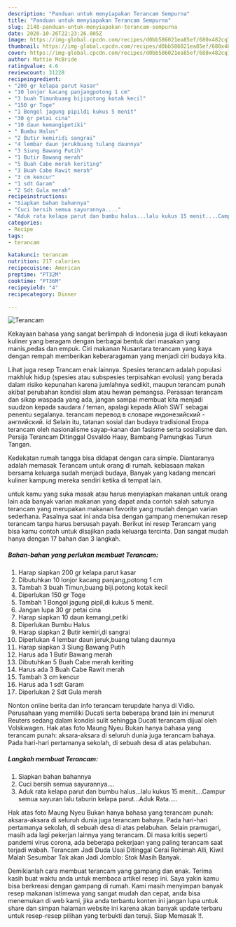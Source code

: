 ```yaml
---
description: "Panduan untuk menyiapakan Terancam Sempurna"
title: "Panduan untuk menyiapakan Terancam Sempurna"
slug: 2148-panduan-untuk-menyiapakan-terancam-sempurna
date: 2020-10-26T22:23:26.805Z
image: https://img-global.cpcdn.com/recipes/d0bb586021ea85ef/680x482cq70/terancam-foto-resep-utama.jpg
thumbnail: https://img-global.cpcdn.com/recipes/d0bb586021ea85ef/680x482cq70/terancam-foto-resep-utama.jpg
cover: https://img-global.cpcdn.com/recipes/d0bb586021ea85ef/680x482cq70/terancam-foto-resep-utama.jpg
author: Mattie McBride
ratingvalue: 4.6
reviewcount: 31228
recipeingredient:
- "200 gr kelapa parut kasar"
- "10 lonjor kacang panjangpotong 1 cm"
- "3 buah Timunbuang bijipotong kotak kecil"
- "150 gr Toge"
- "1 Bongol jagung pipildi kukus 5 menit"
- "30 gr petai cina"
- "10 daun kemangipetiki"
- " Bumbu Halus"
- "2 Butir kemiridi sangrai"
- "4 lembar daun jerukbuang tulang daunnya"
- "3 Siung Bawang Putih"
- "1 Butir Bawang merah"
- "5 Buah Cabe merah keriting"
- "3 Buah Cabe Rawit merah"
- "3 cm kencur"
- "1 sdt Garam"
- "2 Sdt Gula merah"
recipeinstructions:
- "Siapkan bahan bahannya"
- "Cuci bersih semua sayurannya...."
- "Aduk rata kelapa parut dan bumbu halus...lalu kukus 15 menit....Campur semua sayuran lalu taburin kelapa parut...Aduk Rata....."
categories:
- Recipe
tags:
- terancam

katakunci: terancam 
nutrition: 217 calories
recipecuisine: American
preptime: "PT32M"
cooktime: "PT36M"
recipeyield: "4"
recipecategory: Dinner

---
```



![Terancam](https://img-global.cpcdn.com/recipes/d0bb586021ea85ef/680x482cq70/terancam-foto-resep-utama.jpg)

Kekayaan bahasa yang sangat berlimpah di Indonesia juga di ikuti kekayaan kuliner yang beragam dengan berbagai bentuk dari masakan yang manis,pedas dan empuk. Ciri makanan Nusantara terancam yang kaya dengan rempah memberikan keberaragaman yang menjadi ciri budaya kita.


Lihat juga resep Trancam enak lainnya. Spesies terancam adalah populasi makhluk hidup (spesies atau subspesies terpisahkan evolusi) yang berada dalam risiko kepunahan karena jumlahnya sedikit, maupun terancam punah akibat perubahan kondisi alam atau hewan pemangsa. Perasaan terancam dan sikap waspada yang ada, jangan sampai membuat kita menjadi suudzon kepada saudara / teman, apalagi kepada Alloh SWT sebagai penentu segalanya. terancam перевод в словаре индонезийский - английский. id Selain itu, tatanan sosial dan budaya tradisional Eropa terancam oleh nasionalisme sayap-kanan dan fasisme serta sosialisme dan. Persija Terancam Ditinggal Osvaldo Haay, Bambang Pamungkas Turun Tangan.

Kedekatan rumah tangga bisa didapat dengan cara simple. Diantaranya adalah memasak Terancam untuk orang di rumah. kebiasaan makan bersama keluarga sudah menjadi budaya, Banyak yang kadang mencari kuliner kampung mereka sendiri ketika di tempat lain.

untuk kamu yang suka masak atau harus menyiapkan makanan untuk orang lain ada banyak varian makanan yang dapat anda contoh salah satunya terancam yang merupakan makanan favorite yang mudah dengan varian sederhana. Pasalnya saat ini anda bisa dengan gampang menemukan resep terancam tanpa harus bersusah payah.
Berikut ini resep Terancam yang bisa kamu contoh untuk disajikan pada keluarga tercinta. Dan sangat mudah hanya dengan 17 bahan dan 3 langkah.


<!--inarticleads1-->

##### Bahan-bahan yang perlukan membuat Terancam:

1. Harap siapkan 200 gr kelapa parut kasar
1. Dibutuhkan 10 lonjor kacang panjang,potong 1 cm
1. Tambah 3 buah Timun,buang biji.potong kotak kecil
1. Diperlukan 150 gr Toge
1. Tambah 1 Bongol jagung pipil,di kukus 5 menit.
1. Jangan lupa 30 gr petai cina
1. Harap siapkan 10 daun kemangi,petiki
1. Diperlukan  Bumbu Halus
1. Harap siapkan 2 Butir kemiri,di sangrai
1. Diperlukan 4 lembar daun jeruk,buang tulang daunnya
1. Harap siapkan 3 Siung Bawang Putih
1. Harus ada 1 Butir Bawang merah
1. Dibutuhkan 5 Buah Cabe merah keriting
1. Harus ada 3 Buah Cabe Rawit merah
1. Tambah 3 cm kencur
1. Harus ada 1 sdt Garam
1. Diperlukan 2 Sdt Gula merah


Nonton online berita dan info terancam terupdate hanya di Vidio. Perusahaan yang memiliki Ducati serta beberapa brand lain ini menurut Reuters sedang dalam kondisi sulit sehingga Ducati terancam dijual oleh Volskwagen. Hak atas foto Maung Nyeu Bukan hanya bahasa yang terancam punah: aksara-aksara di seluruh dunia juga terancam bahaya. Pada hari-hari pertamanya sekolah, di sebuah desa di atas pelabuhan. 

<!--inarticleads2-->

##### Langkah membuat  Terancam:

1. Siapkan bahan bahannya
1. Cuci bersih semua sayurannya....
1. Aduk rata kelapa parut dan bumbu halus...lalu kukus 15 menit....Campur semua sayuran lalu taburin kelapa parut...Aduk Rata.....


Hak atas foto Maung Nyeu Bukan hanya bahasa yang terancam punah: aksara-aksara di seluruh dunia juga terancam bahaya. Pada hari-hari pertamanya sekolah, di sebuah desa di atas pelabuhan. Selain pramugari, masih ada lagi pekerjan lainnya yang terancam. Di masa kritis seperti pandemi virus corona, ada beberapa pekerjaan yang paling terancam saat terjadi wabah. Terancam Jadi Duda Usai Ditinggal Cerai Rohimah Alli, Kiwil Malah Sesumbar Tak akan Jadi Jomblo: Stok Masih Banyak. 

Demikianlah cara membuat terancam yang gampang dan enak. Terima kasih buat waktu anda untuk membaca artikel resep ini. Saya yakin kamu bisa berkreasi dengan gampang di rumah. Kami masih menyimpan banyak resep makanan istimewa yang sangat mudah dan cepat, anda bisa menemukan di web kami, jika anda terbantu konten ini jangan lupa untuk share dan simpan halaman website ini karena akan banyak update terbaru untuk resep-resep pilihan yang terbukti dan teruji. Siap Memasak !!. 
